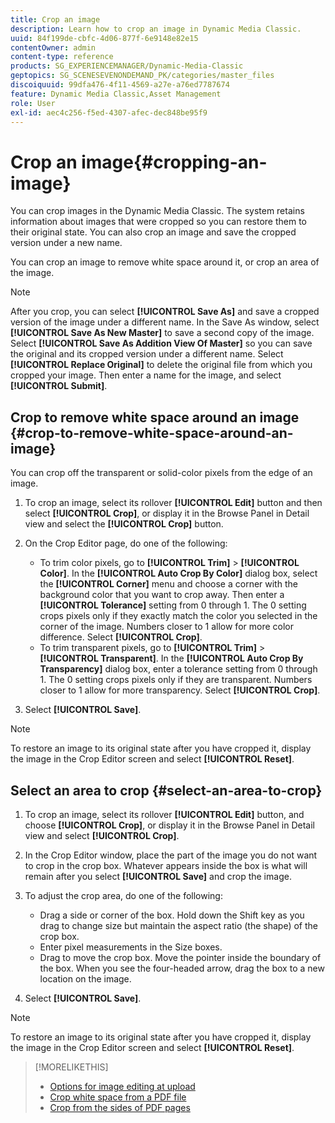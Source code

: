 ```yaml
---
title: Crop an image
description: Learn how to crop an image in Dynamic Media Classic.
uuid: 84f199de-cbfc-4d06-877f-6e9148e82e15
contentOwner: admin
content-type: reference
products: SG_EXPERIENCEMANAGER/Dynamic-Media-Classic
geptopics: SG_SCENESEVENONDEMAND_PK/categories/master_files
discoiquuid: 99dfa476-4f11-4569-a27e-a76ed7787674
feature: Dynamic Media Classic,Asset Management
role: User
exl-id: aec4c256-f5ed-4307-afec-dec848be95f9
---
```

# Crop an image{#cropping-an-image}

You can crop images in the Dynamic Media Classic. The system retains information about images that were cropped so you can restore them to their original state. You can also crop an image and save the cropped version under a new name.

You can crop an image to remove white space around it, or crop an area of the image.

>[!NOTE]
>
>After you crop, you can select **[!UICONTROL Save As]** and save a cropped version of the image under a different name. In the Save As window, select **[!UICONTROL Save As New Master]** to save a second copy of the image. Select **[!UICONTROL Save As Addition View Of Master]** so you can save the original and its cropped version under a different name. Select **[!UICONTROL Replace Original]** to delete the original file from which you cropped your image. Then enter a name for the image, and select **[!UICONTROL Submit]**.

## Crop to remove white space around an image {#crop-to-remove-white-space-around-an-image}

You can crop off the transparent or solid-color pixels from the edge of an image.

1. To crop an image, select its rollover **[!UICONTROL Edit]** button and then select **[!UICONTROL Crop]**, or display it in the Browse Panel in Detail view and select the **[!UICONTROL Crop]** button.
1. On the Crop Editor page, do one of the following:

    * To trim color pixels, go to **[!UICONTROL Trim]** > **[!UICONTROL Color]**. In the **[!UICONTROL Auto Crop By Color]** dialog box, select the **[!UICONTROL Corner]** menu and choose a corner with the background color that you want to crop away. Then enter a **[!UICONTROL Tolerance]** setting from 0 through 1. The 0 setting crops pixels only if they exactly match the color you selected in the corner of the image. Numbers closer to 1 allow for more color difference. Select **[!UICONTROL Crop]**.
    * To trim transparent pixels, go to **[!UICONTROL Trim]** > **[!UICONTROL Transparent]**. In the **[!UICONTROL Auto Crop By Transparency]** dialog box, enter a tolerance setting from 0 through 1. The 0 setting crops pixels only if they are transparent. Numbers closer to 1 allow for more transparency. Select **[!UICONTROL Crop]**.

1. Select **[!UICONTROL Save]**.

>[!NOTE]
>
>To restore an image to its original state after you have cropped it, display the image in the Crop Editor screen and select **[!UICONTROL Reset]**.

## Select an area to crop {#select-an-area-to-crop}

1. To crop an image, select its rollover **[!UICONTROL Edit]** button, and choose **[!UICONTROL Crop]**, or display it in the Browse Panel in Detail view and select **[!UICONTROL Crop]**.

1. In the Crop Editor window, place the part of the image you do not want to crop in the crop box. Whatever appears inside the box is what will remain after you select **[!UICONTROL Save]** and crop the image.
1. To adjust the crop area, do one of the following:

    * Drag a side or corner of the box. Hold down the Shift key as you drag to change size but maintain the aspect ratio (the shape) of the crop box.
    * Enter pixel measurements in the Size boxes.
    * Drag to move the crop box. Move the pointer inside the boundary of the box. When you see the four-headed arrow, drag the box to a new location on the image.

1. Select **[!UICONTROL Save]**.

>[!NOTE]
>
>To restore an image to its original state after you have cropped it, display the image in the Crop Editor screen and select **[!UICONTROL Reset]**.

>[!MORELIKETHIS]
>
>* [Options for image editing at upload](image-editing-options-upload.md#image-editing-options-at-upload)
>* [Crop white space from a PDF file](pdfs.md#cropping_white_space_from_a_pdf_file)
>* [Crop from the sides of PDF pages](pdfs.md#cropping_from_the_sides_of_pdf_pages)
